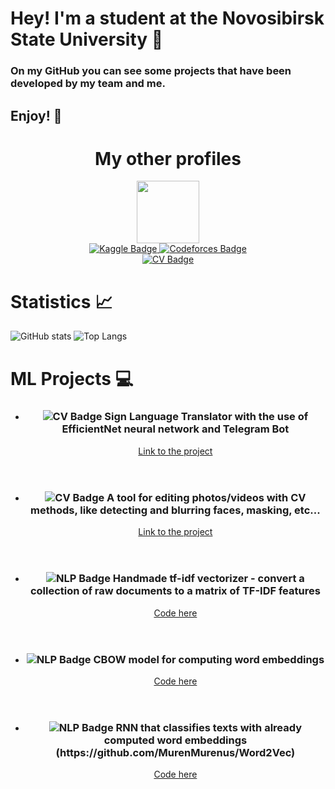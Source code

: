 # Hey! I'm a student at the Novosibirsk State University 👋
  ### On my GitHub you can see some projects that have been developed by my team and me.
  ## Enjoy! 🙌

<div id="header" align="center">
  <h1>My other profiles</h1>
</div>


<div id="header" align="center">
  <img src="https://media.giphy.com/media/v1.Y2lkPTc5MGI3NjExOTZiZDkwODk2YjA1ZDU1NWI0ZmY5ZmJhY2YyZTEzMDNmNjgxN2U5MyZjdD1n/u2pmTWUi0MXjyrMaVj/giphy.gif" width=100 />
</div>

<div id="badge" align="center">
  <a href="https://www.kaggle.com/maksimkotenkov">
    <img src="https://img.shields.io/badge/Kaggle-blue?style=for-the-badge&logo=kaggle&logoColor=white" alt="Kaggle Badge"/>
  </a>
  <a href="https://codeforces.com/profile/MurenMurenus">
    <img src="https://img.shields.io/badge/Code-forces-blue?style=for-the-badge&logo=Codeforces" alt="Codeforces Badge"/>
  </a>
</div>

<div id="badge" align="center">
  <a href="https://drive.google.com/file/d/1hSfdVqqHGVzBENI2AESyDQXTswwSVwnR/view?usp=sharing">
    <img src="https://img.shields.io/badge/My CV-red?style=for-the-badge" alt="CV Badge"/>
  </a>
</div>


# Statistics 📈
![GitHub stats](https://github-readme-stats.vercel.app/api?username=MurenMurenus&show_icons=true&theme=tokyonight)
![Top Langs](https://github-readme-stats.vercel.app/api/top-langs/?username=MurenMurenus&theme=tokyonight)

# ML Projects 💻
<article>
  <ul>
    <li>
      <header>
        <h3>
          <img src="https://img.shields.io/badge/CV-red?style=logo&logo=CV&logoColor=red%22%20alt=%22nlp%20Badge" alt="CV Badge"/>
          Sign Language Translator with the use of EfficientNet neural network and Telegram Bot
        </h3>
        <a href="https://github.com/Maksim-Kotenkov/Sign-language-translator">Link to the project</a>
      </header>
    </li>
    <li>
      <header>
        <h3>
          <img src="https://img.shields.io/badge/CV-red?style=logo&logo=CV&logoColor=red%22%20alt=%22nlp%20Badge" alt="CV Badge"/>
          A tool for editing photos/videos with CV methods, like detecting and blurring faces, masking, etc...
        </h3>
        <a href="https://github.com/CV-goes-frr/CVIP">Link to the project</a>
      </header>
    </li>
    <li>
      <header>
        <h3>
          <img src="https://img.shields.io/badge/NLP-blue?style=logo&logo=NLP&logoColor=white%22%20alt=%22nlp%20Badge" alt="NLP Badge"/>
          Handmade tf-idf vectorizer - convert a collection of raw documents to a matrix of TF-IDF features
        </h3>
        <a href="https://github.com/MurenMurenus/tf-idf-vectorizer">Code here</a>
      </header>
    </li>
    <li>
      <header>
        <h3>
          <img src="https://img.shields.io/badge/NLP-blue?style=logo&logo=NLP&logoColor=white%22%20alt=%22nlp%20Badge" alt="NLP Badge"/>
          CBOW model for computing word embeddings
        </h3>
        <a href="https://github.com/MurenMurenus/Word2Vec">Code here</a>
      </header>
    </li>
    <li>
      <header>
        <h3>
          <img src="https://img.shields.io/badge/NLP-blue?style=logo&logo=NLP&logoColor=white%22%20alt=%22nlp%20Badge" alt="NLP Badge"/>
          RNN that classifies texts with already computed word embeddings (https://github.com/MurenMurenus/Word2Vec)
        </h3>
        <a href="https://github.com/MurenMurenus/RNN-Classifier">Code here</a>
      </header>
    </li>
  </ul>
</article>
